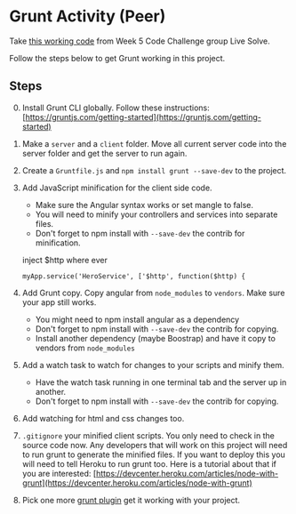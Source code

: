 # Grunt Activity (Peer)

Take [this working code](https://github.com/mhwalsh/psi-code-challenge-5) from Week 5 Code Challenge group Live Solve.

Follow the steps below to get Grunt working in this project.

## Steps
0. Install Grunt CLI globally. Follow these instructions: [https://gruntjs.com/getting-started](https://gruntjs.com/getting-started)
1. Make a `server` and a `client` folder. Move all current server code into the server folder and get the server to run again.
2. Create a `Gruntfile.js` and `npm install grunt --save-dev` to the project.
3. Add JavaScript minification for the client side code.
	- Make sure the Angular syntax works or set mangle to false.
	- You will need to minify your controllers and services into separate files.
	- Don't forget to npm install with `--save-dev` the contrib for minification.

	inject $http where ever 
	```
	myApp.service('HeroService', ['$http', function($http) {
	```


4. Add Grunt copy. Copy angular from `node_modules` to `vendors`. Make sure your app still works.
	- You might need to npm install angular as a dependency
	- Don't forget to npm install with `--save-dev` the contrib for copying.
	- Install another dependency (maybe Boostrap) and have it copy to vendors from `node_modules`
5. Add a watch task to watch for changes to your scripts and minify them.
	- Have the watch task running in one terminal tab and the server up in another.
	- Don't forget to npm install with `--save-dev` the contrib for copying.
7. Add watching for html and css changes too.
8. `.gitignore` your minified client scripts. You only need to check in the source code now. Any developers that will work on this project will need to run grunt to generate the minified files. If you want to deploy this you will need to tell Heroku to run grunt too. Here is a tutorial about that if you are interested: [https://devcenter.heroku.com/articles/node-with-grunt](https://devcenter.heroku.com/articles/node-with-grunt)
9. Pick one more [grunt plugin](https://gruntjs.com/plugins) get it working with your project.
